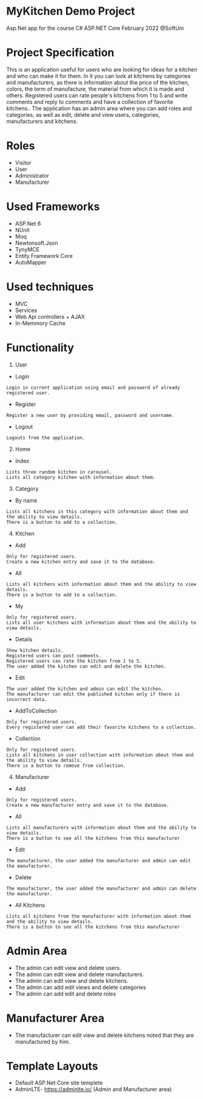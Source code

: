 # MyKitchen Demo Project 
Asp.Net app for the course C# ASP.NET Core February 2022 @SoftUni
# Project Specification
This is an application useful for users who are looking for ideas for a kitchen and who can make it for them. In it you can look at kitchens by categories and manufacturers, as there is information about the price of the kitchen, colors, the term of manufacture, the material from which it is made and others. Registered users can rate people's kitchens from 1 to 5 and write comments and reply to comments and have a collection of favorite kitchens..
The application has an admin area where you can add roles and categories, as well as edit, delete and view users, categories, manufacturers and kitchens.

# Roles
- Visitor
- User
- Administrator
- Manufacturer

# Used Frameworks
- ASP.Net 6
- NUnit
- Moq
- Newtonsoft.Json
- TynyMCE
- Entity Framework Core
- AutoMapper

# Used techniques
- MVC
- Services
- Web Api controllers + AJAX
- In-Memmory Cache

# Functionality
1. User
  - Login 
```
Login in current application using email and password of already registered user. 
```
  - Register
```
Register a new user by providing email, password and username. 
```
  - Logout 
```
Logouts from the application. 
```
2. Home
  - Index 
```
Lists three random kitchen in carousel.
Lists all category kitchen with information about them.
```
3. Category
  - By name 
```
Lists all kitchens in this category with information about them and the ability to view details.
There is a button to add to a collection.
```
4. Kitchen
  - Add
```
Only for registered users.
Create a new kitchen entry and save it to the database.
```
- All
```
Lists all kitchens with information about them and the ability to view details.
There is a button to add to a collection.
```
- My
```
Only for registered users.
Lists all user kitchens with information about them and the ability to view details.
```
- Details
```
Show kitchen details.
Registered users can post comments.
Registered users can rate the kitchen from 1 to 5.
The user added the kitchen can edit and delete the kitchen.
```
- Еdit
```
The user added the kitchen and admin can edit the kitchen.
The manufacturer can edit the published kitchen only if there is incorrect data.
```
- AddToCollection
```
Only for registered users.
Every registered user can add their favorite kitchens to a collection.
```
- Collection
```
Only for registered users.
Lists all kitchens in user collection with information about them and the ability to view details.
There is a button to remove from collection.
```
4. Manufacturer
  - Add
```
Only for registered users.
Create a new manufacturer entry and save it to the database.
```
- All
```
Lists all manufacturers with information about them and the ability to view details.
Тhere is a button to see all the kitchens from this manufacturer
```
- Еdit
```
The manufacturer, the user added the manufacturer and admin can edit the manufacturer.
```
- Delete
```
The manufacturer, the user added the manufacturer and admin can delete the manufacturer.
```
- All Kitchens
```
Llsts all kitchens from the manufacturer with information about them and the ability to view details.
Тhere is a button to see all the kitchens from this manufacturer
```
# Admin Area
- The admin can edit view and delete users.
- The admin can edit view and delete manufacturers.
- The admin can edit view and delete kitchens.
- The admin can add edit views and delete categories
-  The admin can add edit and delete roles

# Manufacturer Area
- The manufacturer can edit view and delete kitchens noted that they are manufactured by him.

# Template Layouts
- Default ASP.Net Core site templete 
- AdminLTE- https://adminlte.io/ (Admin and Manufacturer area)
